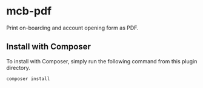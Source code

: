 # mcb-pdf
Print on-boarding and account opening form as PDF. 

## Install with Composer ##
To install with Composer, simply run the following command from this plugin directory. 
```
composer install
```